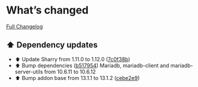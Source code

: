 # What’s changed
[Full Changelog](https://github.com/erdnaxela02/addon-sharry-dependency-less/compare/v1.1.3...v1.2.0)

## ⬆️ Dependency updates
- ⬆️ Update Sharry from 1.11.0 to 1.12.0 ([7c0f38b](https://github.com/erdnaxela02/addon-sharry-dependency-less/commit/7c0f38b32450e13932f0dd082c5091dd71b3c0b1))
- ⬆️ Bump dependencies ([b517954](https://github.com/erdnaxela02/addon-sharry-dependency-less/commit/b51795460eb8920098ad8f7740e47ce777b564c9))
Mariadb, mariadb-client and mariadb-server-utils from 10.6.11 to 10.6.12
- ⬆️ Bump addon base from 13.1.1 to 13.1.2 ([cebe2e9](https://github.com/erdnaxela02/addon-sharry-dependency-less/commit/cebe2e9dbd497915834d9eb6bd68231bcdbb9355))